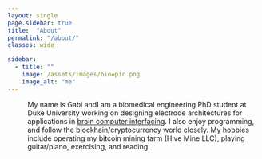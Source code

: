 ```yaml
---
layout: single
page.sidebar: true
title:  "About"
permalink: "/about/"
classes: wide

sidebar:
  - title: ""
    image: /assets/images/bio=pic.png
    image_alt: "me"
---
```


<p style="margin-left: 40px">
My name is Gabi andI am a biomedical engineering PhD student at Duke University working on designing electrode architectures for applications in <a href="https://en.wikipedia.org/wiki/Brain%E2%80%93computer_interface">brain computer interfacing</a>. I also enjoy programming, and follow the blockhain/cryptocurrency world closely. My hobbies include operating my bitcoin mining farm (Hive Mine LLC), playing guitar/piano, exercising, and reading.
</p>

